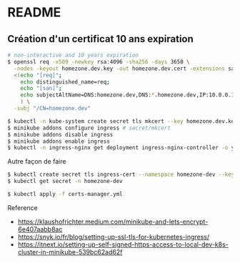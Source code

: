 # README

## Création d'un certificat 10 ans expiration

```bash
# non-interactive and 10 years expiration
$ openssl req -x509 -newkey rsa:4096 -sha256 -days 3650 \
  -nodes -keyout homezone.dev.key -out homezone.dev.cert -extensions san -config \
  <(echo "[req]"; 
    echo distinguished_name=req; 
    echo "[san]"; 
    echo subjectAltName=DNS:homezone.dev,DNS:*.homezone.dev,IP:10.0.0.1
    ) \
  -subj "/CN=homezone.dev"
```

``` bash
$ kubectl -n kube-system create secret tls mkcert --key homezone.dev.key --cert homezone.dev.cert
$ minikube addons configure ingress # secret/mkcert
$ minikube addons disable ingress
$ minikube addons enable ingress
$ kubectl -n ingress-nginx get deployment ingress-nginx-controller -o yaml | grep "kube-system"
```


Autre façon de faire


``` bash
$ kubectl create secret tls ingress-cert --namespace homezone-dev --key=homezone.dev.key --cert=homezone.dev.cert -o yaml
$ kubectl get secret -n homezone-dev
``` 

``` bash
$ kubectl apply -f certs-manager.yml
```

Reference

* https://klaushofrichter.medium.com/minikube-and-lets-encrypt-6e407aabb8ac
* https://snyk.io/fr/blog/setting-up-ssl-tls-for-kubernetes-ingress/
* https://itnext.io/setting-up-self-signed-https-access-to-local-dev-k8s-cluster-in-minikube-539bc62ad62f














<!-- ## Copy du certificat pour minikube

```bash
mkdir -p $HOME/.minikube/certs
cp *.cert $HOME/.minikube/certs
```

## Démarrage minikube

```bash
minikube start --embed-certs
``` -->